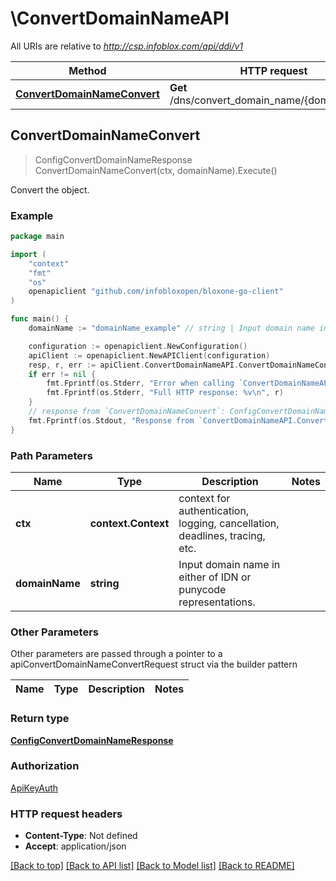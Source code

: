 # \ConvertDomainNameAPI

All URIs are relative to *http://csp.infoblox.com/api/ddi/v1*

Method | HTTP request | Description
------------- | ------------- | -------------
[**ConvertDomainNameConvert**](ConvertDomainNameAPI.md#ConvertDomainNameConvert) | **Get** /dns/convert_domain_name/{domain_name} | Convert the object.



## ConvertDomainNameConvert

> ConfigConvertDomainNameResponse ConvertDomainNameConvert(ctx, domainName).Execute()

Convert the object.



### Example

```go
package main

import (
    "context"
    "fmt"
    "os"
    openapiclient "github.com/infobloxopen/bloxone-go-client"
)

func main() {
    domainName := "domainName_example" // string | Input domain name in either of IDN or punycode representations.

    configuration := openapiclient.NewConfiguration()
    apiClient := openapiclient.NewAPIClient(configuration)
    resp, r, err := apiClient.ConvertDomainNameAPI.ConvertDomainNameConvert(context.Background(), domainName).Execute()
    if err != nil {
        fmt.Fprintf(os.Stderr, "Error when calling `ConvertDomainNameAPI.ConvertDomainNameConvert``: %v\n", err)
        fmt.Fprintf(os.Stderr, "Full HTTP response: %v\n", r)
    }
    // response from `ConvertDomainNameConvert`: ConfigConvertDomainNameResponse
    fmt.Fprintf(os.Stdout, "Response from `ConvertDomainNameAPI.ConvertDomainNameConvert`: %v\n", resp)
}
```

### Path Parameters


Name | Type | Description  | Notes
------------- | ------------- | ------------- | -------------
**ctx** | **context.Context** | context for authentication, logging, cancellation, deadlines, tracing, etc.
**domainName** | **string** | Input domain name in either of IDN or punycode representations. | 

### Other Parameters

Other parameters are passed through a pointer to a apiConvertDomainNameConvertRequest struct via the builder pattern


Name | Type | Description  | Notes
------------- | ------------- | ------------- | -------------


### Return type

[**ConfigConvertDomainNameResponse**](ConfigConvertDomainNameResponse.md)

### Authorization

[ApiKeyAuth](../README.md#ApiKeyAuth)

### HTTP request headers

- **Content-Type**: Not defined
- **Accept**: application/json

[[Back to top]](#) [[Back to API list]](../README.md#documentation-for-api-endpoints)
[[Back to Model list]](../README.md#documentation-for-models)
[[Back to README]](../README.md)

